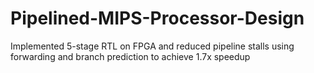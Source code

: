 # Pipelined-MIPS-Processor-Design
Implemented 5-stage RTL on FPGA and reduced pipeline stalls using forwarding and branch prediction to achieve 1.7x speedup
